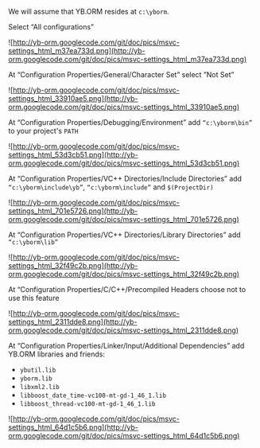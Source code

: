 We will assume that YB.ORM resides at `c:\yborm`.

Select “All configurations”

![http://yb-orm.googlecode.com/git/doc/pics/msvc-settings_html_m37ea733d.png](http://yb-orm.googlecode.com/git/doc/pics/msvc-settings_html_m37ea733d.png)


At “Configuration Properties/General/Character Set” select ”Not Set”

![http://yb-orm.googlecode.com/git/doc/pics/msvc-settings_html_33910ae5.png](http://yb-orm.googlecode.com/git/doc/pics/msvc-settings_html_33910ae5.png)


At “Configuration Properties/Debugging/Environment” add `“c:\yborm\bin”` to your project's `PATH`

![http://yb-orm.googlecode.com/git/doc/pics/msvc-settings_html_53d3cb51.png](http://yb-orm.googlecode.com/git/doc/pics/msvc-settings_html_53d3cb51.png)


At “Configuration Properties/VC++ Directories/Include Directories” add `“c:\yborm\include\yb”`, `“c:\yborm\include”` and `$(ProjectDir)`

![http://yb-orm.googlecode.com/git/doc/pics/msvc-settings_html_701e5726.png](http://yb-orm.googlecode.com/git/doc/pics/msvc-settings_html_701e5726.png)


At “Configuration Properties/VC++ Directories/Library Directories” add `“c:\yborm\lib”`

![http://yb-orm.googlecode.com/git/doc/pics/msvc-settings_html_32f49c2b.png](http://yb-orm.googlecode.com/git/doc/pics/msvc-settings_html_32f49c2b.png)


At “Configuration Properties/C/C++/Precompiled Headers choose not to use this feature

![http://yb-orm.googlecode.com/git/doc/pics/msvc-settings_html_2311dde8.png](http://yb-orm.googlecode.com/git/doc/pics/msvc-settings_html_2311dde8.png)


At “Configuration Properties/Linker/Input/Additional Dependencies” add YB.ORM libraries and friends:
  * `ybutil.lib`
  * `yborm.lib`
  * `libxml2.lib`
  * `libboost_date_time-vc100-mt-gd-1_46_1.lib`
  * `libboost_thread-vc100-mt-gd-1_46_1.lib`

![http://yb-orm.googlecode.com/git/doc/pics/msvc-settings_html_64d1c5b6.png](http://yb-orm.googlecode.com/git/doc/pics/msvc-settings_html_64d1c5b6.png)
